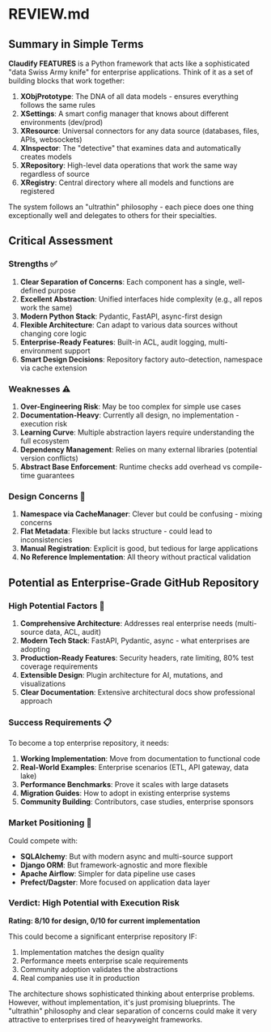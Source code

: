 # REVIEW.md

## Summary in Simple Terms

**Claudify FEATURES** is a Python framework that acts like a sophisticated "data Swiss Army knife" for enterprise applications. Think of it as a set of building blocks that work together:

1. **XObjPrototype**: The DNA of all data models - ensures everything follows the same rules
2. **XSettings**: A smart config manager that knows about different environments (dev/prod)
3. **XResource**: Universal connectors for any data source (databases, files, APIs, websockets)
4. **XInspector**: The "detective" that examines data and automatically creates models
5. **XRepository**: High-level data operations that work the same way regardless of source
6. **XRegistry**: Central directory where all models and functions are registered

The system follows an "ultrathin" philosophy - each piece does one thing exceptionally well and delegates to others for their specialties.

## Critical Assessment

### Strengths ✅

1. **Clear Separation of Concerns**: Each component has a single, well-defined purpose
2. **Excellent Abstraction**: Unified interfaces hide complexity (e.g., all repos work the same)
3. **Modern Python Stack**: Pydantic, FastAPI, async-first design
4. **Flexible Architecture**: Can adapt to various data sources without changing core logic
5. **Enterprise-Ready Features**: Built-in ACL, audit logging, multi-environment support
6. **Smart Design Decisions**: Repository factory auto-detection, namespace via cache extension

### Weaknesses ⚠️

1. **Over-Engineering Risk**: May be too complex for simple use cases
2. **Documentation-Heavy**: Currently all design, no implementation - execution risk
3. **Learning Curve**: Multiple abstraction layers require understanding the full ecosystem
4. **Dependency Management**: Relies on many external libraries (potential version conflicts)
5. **Abstract Base Enforcement**: Runtime checks add overhead vs compile-time guarantees

### Design Concerns 🤔

1. **Namespace via CacheManager**: Clever but could be confusing - mixing concerns
2. **Flat Metadata**: Flexible but lacks structure - could lead to inconsistencies
3. **Manual Registration**: Explicit is good, but tedious for large applications
4. **No Reference Implementation**: All theory without practical validation

## Potential as Enterprise-Grade GitHub Repository

### High Potential Factors 🌟

1. **Comprehensive Architecture**: Addresses real enterprise needs (multi-source data, ACL, audit)
2. **Modern Tech Stack**: FastAPI, Pydantic, async - what enterprises are adopting
3. **Production-Ready Features**: Security headers, rate limiting, 80% test coverage requirements
4. **Extensible Design**: Plugin architecture for AI, mutations, and visualizations
5. **Clear Documentation**: Extensive architectural docs show professional approach

### Success Requirements 📋

To become a top enterprise repository, it needs:

1. **Working Implementation**: Move from documentation to functional code
2. **Real-World Examples**: Enterprise scenarios (ETL, API gateway, data lake)
3. **Performance Benchmarks**: Prove it scales with large datasets
4. **Migration Guides**: How to adopt in existing enterprise systems
5. **Community Building**: Contributors, case studies, enterprise sponsors

### Market Positioning 🎯

Could compete with:
- **SQLAlchemy**: But with modern async and multi-source support
- **Django ORM**: But framework-agnostic and more flexible
- **Apache Airflow**: Simpler for data pipeline use cases
- **Prefect/Dagster**: More focused on application data layer

### Verdict: High Potential with Execution Risk

**Rating: 8/10 for design, 0/10 for current implementation**

This could become a significant enterprise repository IF:
1. Implementation matches the design quality
2. Performance meets enterprise scale requirements
3. Community adoption validates the abstractions
4. Real companies use it in production

The architecture shows sophisticated thinking about enterprise problems. However, without implementation, it's just promising blueprints. The "ultrathin" philosophy and clear separation of concerns could make it very attractive to enterprises tired of heavyweight frameworks.
